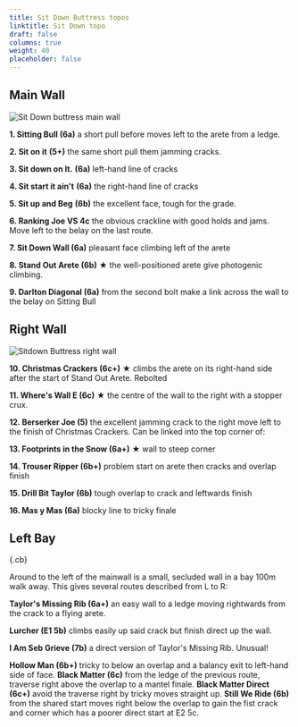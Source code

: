```yaml
--- 
title: Sit Down Buttress topos 
linktitle: Sit Down topo
draft: false 
columns: true
weight: 40 
placeholder: false 
--- 
```




## Main Wall 

![Sit Down buttress main wall](/img/peak/stoney/sitdown-buttress-main-2.jpg) 

**1. Sitting Bull (6a)** a short pull before moves left to the arete from a ledge. 

**2. Sit on it** **(5+)** the same short pull them jamming cracks. 

**3. Sit down on It.** **(6a)** left-hand line of cracks 

**4. Sit start it ain't** **(6a)** the right-hand line of cracks

**5. Sit up and Beg** **(6b)** the excellent face, tough for the grade. 

**6. Ranking Joe VS 4c** the obvious crackline with good holds and jams. Move left to the belay on the last route. 

**7. Sit Down Wall (6a)** pleasant face climbing left of the arete 

**8. Stand Out Arete (6b)** ★ the well-positioned arete give photogenic climbing. 

**9. Darlton Diagonal (6a)** from the second bolt make a link across the wall to the belay on Sitting Bull 


## Right Wall

![Sitdown Buttress right wall](/img/peak/stoney/Sit-Down-RHside.jpg) 

**10. Christmas Crackers (6c+)** ★ climbs the arete on its right-hand side after the start of Stand Out Arete. Rebolted 

**11. Where's Wall E (6c)** ★ the centre of the wall to the right with a stopper crux.

**12. Berserker Joe (5)** the excellent jamming crack to the right move left to the finish of Christmas Crackers. Can be linked into the top corner of: 

**13. Footprints in the Snow (6a+)** ★ wall to steep corner 

**14. Trouser Ripper (6b+)** problem start on arete then cracks and overlap finish 

**15. Drill Bit Taylor (6b)** tough overlap to crack and leftwards finish 

**16. Mas y Mas (6a)** blocky line to tricky finale 

## Left Bay
{.cb} 

Around to the left of the mainwall is a small, secluded wall in a bay 100m walk away. This gives several routes described from L to R: 

**Taylor's Missing Rib (6a+)** an easy wall to a ledge moving rightwards from the crack to a flying arete.

**Lurcher (E1 5b)** climbs easily up said crack but finish direct up the wall. 

**I Am Seb Grieve (7b)** a direct version of Taylor's Missing Rib. Unusual!

**Hollow Man (6b+)** tricky to below an overlap and a balancy exit to left-hand side of face. **Black Matter (6c)** from the ledge of the previous route,
traverse right above the overlap to a mantel finale. **Black Matter Direct (6c+)** avoid the traverse right by tricky moves straight up. **Still We Ride (6b)** from the shared start moves right below the overlap to gain the fist crack and corner which has a poorer direct start at E2 5c.